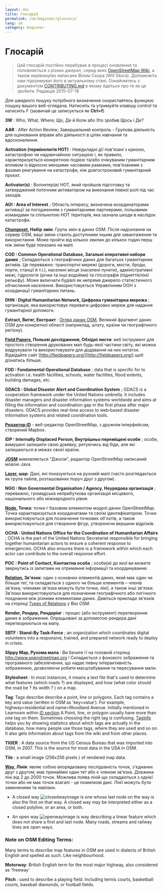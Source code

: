 ```yaml
---
layout: doc
title: Глосарій 
permalink: /uk/beginner/glossary/
lang: uk
category: beginner
---
```


Глосарій 
============

> Цей глосарій постійно перебуває в процесі оновлення та поповняється з різних джерел, серед яких [OpenStreetMap Wiki](http://wiki.openstreetmap.org/wiki/Main_Page), а також керівництво написане Вілом Скора (Will Skora). Допоможіть нам підтримуват його в актуальному стані. Ознайомтесь з документом [CONTRIBUTING.md](https://github.com/hotosm/learnosm/blob/gh-pages/CONTRIBUTING.md) в якому йдеться про те як це зробити. 
> Редакція 2015-07-18  

Для швидкого пошуку потрібного визначення скористайтесь функцією пошуку вашого веб-оглядача. Натисніть та утримуйте клавішу control та натисніть F (зазвичай це записується як **Ctrl+f**)  

**3W** : Who, What, Where;  Що, Де й Коли або Хто зробив Щось і Де?  

**AAR** : After Action Review; Завершальний контроль - Групова діяльність для оцінювання вправи або діяльності в цілях навчання та вдосконалення.

**Activation (термінологія HOT)** : Невідкладні дії пов'язані з кризою, катастрофою чи надзвичайною ситуацією і, як правило, характеризується конкретною подією та/або очікуваним гуманітарним впливом із відносно меншими часовими рамками, пов'язаними з фазами реагування на катастрофи, ніж довгостроковий гуманітарний проєкт.

**Activator(s)** : Волонтер(и) HOT, який пройшов підготовку та затверджений поточним активатором на виконання певної ролі під час заходів. 

**AOI : Area of Interest** ; Область інтересу, визначена координаторами активації за погодженням з гуманітарними партнерами, польовими командами та спільнотою HOT територія, яка зазнала шкоди в наслідок катастрофи.


**[Changeset](http://wiki.openstreetmap.org/wiki/Uk:Changeset), Набір змін**: Група змін в даних OSM. Після надсилання на сервер OSM, ваші зміни стають доступними іншим для завантаження та використання. Може пройти від кількох хвилин до кількох годин перш ніж зміни буде показано на мапі.

**COD : Common Operational Database, Загальні оперативні набори даних** ; Складаються з географічних даних для багатьох гуманітарних активів. Це переважно: транспортні мережі (дороги, мости, броди, порти, станції й т.і.), населені місця (населені пункти), адміністративні межі, гідрологія (річки та інші водойми) та гіпсографія (підняття/лінії рельєфу). Може включати будівлі як непряме джерело статистичного обчислення населення. Використовується Управлінням ООН з координації гуманітарних питань.

**DHN : Digital Humanitarian Network, Цифрова гуманітарна мережа** ; організація, яка використовує переваги цифрових мереж для надання гуманітарної допомоги.

**Extract, Витяг, Екстракт** : [Огляд даних OSM](/uk/osm-data/data-overview/), Великий фрагмент даних OSM для конкретної області (наприклад, штату, країни чи географічного регіону).

**[Field Papers](/uk/mobile-mapping/field-papers/), Польові дослідження, Обхідні листи**: веб інструмент для простого створення друкованих мап будь-якої частини світу, які можна видрукувати та використовувати для додавання на них нотаток. Відвідайте сайт [http://fieldpapers.org/](http://fieldpapers.org/) щоб дізнатись більше. 

**FOD : Fundamental Operational Database** ; data that is specific for to activation i.e. health facilities, schools, water facilities, flood extents, building damages, etc.

**GDACS :  Global Disaster Alert and Coordination System** ; GDACS is a cooperation framework under the United Nations umbrella. It includes disaster managers and disaster information systems worldwide and aims at filling the information and coordination gap in the first phase after major disasters. GDACS provides real-time access to web‐based disaster information systems and related coordination tools.

**[Редактор iD](/uk/beginner/id-editor/)** - веб-редактор OpenStreetMap, з дружнім інтерфейсом, створений Mapbox. 

**IDP : Internally Displaced Person, Внутрішньо переміщені особи** ; особи, вимушені залишити свою домівку, рятуючись від біди, але які залишаються в межах своєї країни.

**[JOSM](https://josm.openstreetmap.de/)** вимовляється "Джосм", редактор OpenStreetMap написаний мовою Java. 

**[Layer](http://wiki.openstreetmap.org/wiki/Uk:Layer), шар**: Дані, які показуються на рухомій мапі (часто розглядається як група тайлів, розташованих поруч друг з другом).

**NGO : Non Govermental Organisation / Agency, Неурядова організація** ; переважно, громадська неприбуткова організація місцевого, національного або міжнародного рівня.  

**[Node](http://wiki.openstreetmap.org/wiki/Uk:Node), Точка**: точки ґ базовим елементом моделі даних OpenStreetMap. Точка характеризується координатами та своїм ідентифікатором. Точки використовуються для позначення точкових об'єктів, а також використовуються для створення фігур, утворюючи вершини відрізків.

**OCHA : United Nations Office for the Coordination of Humanitarian Affairs** ; OCHA is the part of the United Nations Secretariat responsible for bringing together humanitarian actors to ensure a coherent response to emergencies. OCHA also ensures there is a framework within which each actor can contribute to the overall response effort.

**POC : Point of Contact, Контактна особа** ; особа(и) до якої ви можете звернутись із запитами на отримання інформації та координування.

**[Relation](http://wiki.openstreetmap.org/wiki/Uk:Relation), Зв'язок**: один з основних елементів даних, який має один чи більше теґ, та складається з одного чи більше елементів – членів зв'язка; членами зв'язка можуть бути точки, лінії, а також інші зв'язки. Зв'язки використовуються для позначення географічного або логічного поєднання між різними елементами даних. Дивіться приклади зв'язків на сторінці [Types of Relations](http://wiki.openstreetmap.org/wiki/Types_of_relation) у Вікі OSM. 

**Render, Рендер, Рендерінг** : процес (або інструмент) перетворення даних в зображення. Опрацьовані за допомогою рендера дані перетворюються на мапу.

**SBTF : Stand-By Task-Force** ; an organization which coordinates digital volunteers into a responsive, trained, and prepared network ready to deploy in crises.

**Slippy Map, Рухома мапа** : Ви бачите її на головній сторінці <http://www.openstreetmap.org> ! Складається з фонового зображення та програмного забезпечення, що надає певну інтерактивність зображенню, дозволяючи робити масштабування та пересування мапи.

**Stylesheet** : In most instances, it means a text file that's used to determine what features (which roads ?) are displayed, and how (what color should the road be ? Its width ? ) on a map.

**Tag**: Tags describe describe a point, line or polygons. Each tag contains a key and value (written in OSM as 'key=value'). For example, highway=residential and name=Woodland Avenue. Initially mentioned in Learnosm within [iD section](/en/beginner/id-editor/#basic-editing-with-id) A Point, line, or polygon usually have more than one tag on them. Sometimes choosing the right tag is confusing. [Taginfo](https://taginfo.openstreetmap.org/) helps you by showing statistics about which tags are actually in the database, how many people use those tags, where they are used and so on. It also gets information about tags from the wiki and from other places.

**TIGER** : A data source from the US Census Bureau that was imported into OSM, in 2007. This is the source for most data in the USA in OSM.

**Tile** : a small image (256x256 pixels ) of rendered map data.

**[Way](http://wiki.openstreetmap.org/wiki/Uk:Way), Лінія**: являє собою впорядковану послідовність точок, з'єднаних друг з другом; має принаймні один теґ або є членом зв'язка. Довжина ліні від 2 до 2000 точок. Можлива поява ліній що складаються з однієї точки або не має точок взагалі - це помилкові дані. Лінії можуть бути замкненими та навпаки.  

* A closed way ![closedwayimage](http://wiki.openstreetmap.org/w/images/thumb/e/ed/Mf_closed_way.svg/20px-Mf_closed_way.svg.png) is one whose last node on the way is also the first on that way. A closed way may be interpreted either as a closed polyline, or an area, or both. 

* An open way ![openwayimage](http://wiki.openstreetmap.org/w/images/thumb/2/2a/Mf_way.svg/20px-Mf_way.svg.png) is way describing a linear feature which does not share a first and last node. Many roads, streams and railway lines are open ways.
 
### Note on OSM Editing Terms:

Many terms to describe map features in OSM are used in dialects of British English and spelled as such. Like neighbourhood.

**Motorway**: British English term for the most major highway, also considered as 'freeway'

**Pitch** : used to describe a playing field. Including tennis courts, basketball courts, baseball diamonds, or football fields.